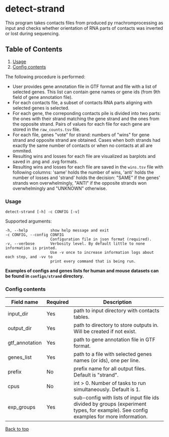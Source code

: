 <a name="head"></a>
# detect-strand

This program takes contacts files from produced py rnachromprocessing as input and checks whether orientation of RNA parts of contacts was inverted or lost during sequencing.

## Table of Contents
1. [Usage](#strandusage)
2. [Config contents](#strandconfig)

The following procedure is performed:
* User provides gene annotation file in GTF format and file with a list of selected genes. This list can contain gene names or gene ids (from 9th field of gene annotation file).
* For each contacts file, a subset of contacts RNA parts aligning with selected genes is selected.
* For each gene, the correponding contacts pile is divided into two parts: the ones with their strand matching the gene strand and the ones from the opposite strand. Pairs of values for each file for each gene are stored in the `raw_counts.tsv` file.
* For each file, genes "vote" for strand: numbers of "wins" for gene strand and opposite strand are obtained. Cases when both strands had exactly the same number of contacts or when no contacts at all are ommited.
* Resulting wins and losses for each file are visualized as barplots and saved in .png and .svg formats.
* Resulting wins and losses for each file are saved in the `wins.tsv` file with following columns: 'same' holds the number of wins, 'anti' holds the number of losses and 'strand' holds the decision: "SAME" if the genes' strands won overwhelmingly, "ANTI" if the opposite strands won overwhelmingly and "UNKNOWN" otherwise.

<a name="strandusage"></a>
### Usage

```
detect-strand [-h] -c CONFIG [-v]
```
Supported arguments:
```
-h, --help          show help message and exit
-c CONFIG, --config CONFIG
                    Configuration file in json format (required).
-v, --verbose       Verbosity level. By default little to none information is printed.
                    Use -v once to increase information logs about each step, and -vv to 
                    print every command that is being run.
```

**Examples of configs and genes lists for human and mouse datasets can be found in `configs/strand` directory.**

<a name="strandconfig"></a>
### Config contents

Field name|Required|Description
---|---|---
input_dir|Yes|path to input directory with contacts tables.
output_dir|Yes|path to directory to store outputs in. Will be created if not exist.
gtf_annotation|Yes|path to gene annotation file in GTF format.
genes_list|Yes|path to a file with selected genes names (or ids), one per line.
prefix|No|prefix name for all output files. Default  is "strand".
cpus|No|int > 0. Number of tasks to run simultaneously. Default is 1.
exp_groups|Yes|sub-config with lists of input file ids divided by groups (experiment types, for example). See config examples for more information.

[Back to top](#head)
